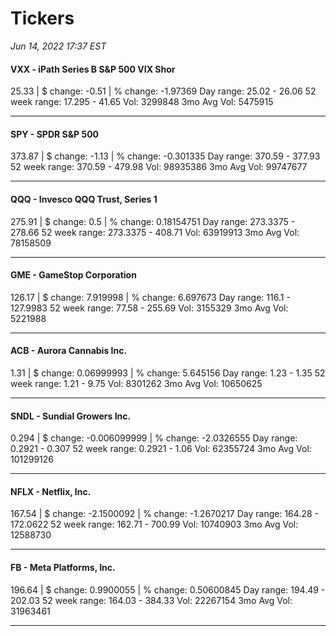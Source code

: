 # Tickers
*Jun 14, 2022 17:37 EST*

#### VXX - iPath Series B S&P 500 VIX Shor
25.33 | $ change: -0.51 | % change: -1.97369
Day range: 25.02 - 26.06 52 week range: 17.295 - 41.65
Vol: 3299848 3mo Avg Vol: 5475915

---

#### SPY - SPDR S&P 500
373.87 | $ change: -1.13 | % change: -0.301335
Day range: 370.59 - 377.93 52 week range: 370.59 - 479.98
Vol: 98935386 3mo Avg Vol: 99747677

---

#### QQQ - Invesco QQQ Trust, Series 1
275.91 | $ change: 0.5 | % change: 0.18154751
Day range: 273.3375 - 278.66 52 week range: 273.3375 - 408.71
Vol: 63919913 3mo Avg Vol: 78158509

---

#### GME - GameStop Corporation
126.17 | $ change: 7.919998 | % change: 6.697673
Day range: 116.1 - 127.9983 52 week range: 77.58 - 255.69
Vol: 3155329 3mo Avg Vol: 5221988

---

#### ACB - Aurora Cannabis Inc.
1.31 | $ change: 0.06999993 | % change: 5.645156
Day range: 1.23 - 1.35 52 week range: 1.21 - 9.75
Vol: 8301262 3mo Avg Vol: 10650625

---

#### SNDL - Sundial Growers Inc.
0.294 | $ change: -0.006099999 | % change: -2.0326555
Day range: 0.2921 - 0.307 52 week range: 0.2921 - 1.06
Vol: 62355724 3mo Avg Vol: 101299126

---

#### NFLX - Netflix, Inc.
167.54 | $ change: -2.1500092 | % change: -1.2670217
Day range: 164.28 - 172.0622 52 week range: 162.71 - 700.99
Vol: 10740903 3mo Avg Vol: 12588730

---

#### FB - Meta Platforms, Inc.
196.64 | $ change: 0.9900055 | % change: 0.50600845
Day range: 194.49 - 202.03 52 week range: 164.03 - 384.33
Vol: 22267154 3mo Avg Vol: 31963461

---

